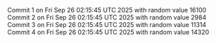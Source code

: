 Commit 1 on Fri Sep 26 02:15:45 UTC 2025 with random value 16100
Commit 2 on Fri Sep 26 02:15:45 UTC 2025 with random value 2984
Commit 3 on Fri Sep 26 02:15:45 UTC 2025 with random value 11314
Commit 4 on Fri Sep 26 02:15:45 UTC 2025 with random value 14320
